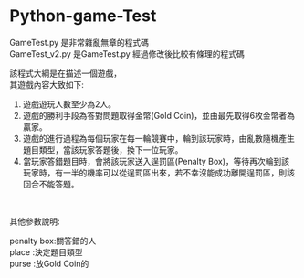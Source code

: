 # Python-game-Test
GameTest.py 是非常雜亂無章的程式碼</br>
GameTest_v2.py 是GameTest.py 經過修改後比較有條理的程式碼</br>


該程式大綱是在描述一個遊戲，</br>
其遊戲內容大致如下:</br>

1. 遊戲遊玩人數至少為2人。
2. 遊戲的勝利手段為答對問題取得金幣(Gold Coin)，並由最先取得6枚金幣者為贏家。
3. 遊戲的進行過程為每個玩家在每一輪競賽中，輪到該玩家時，由亂數隨機產生題目類型，當該玩家答題後，換下一位玩家。
4. 當玩家答錯題目時，會將該玩家送入逞罰區(Penalty Box)，等待再次輪到該玩家時，有一半的機率可以從逞罰區出來，若不幸沒能成功離開逞罰區，則該回合不能答題。



</br>

其他參數說明:</br>

penalty box:關答錯的人 </br>
place :決定題目類型 </br>
purse :放Gold Coin的 </br>
